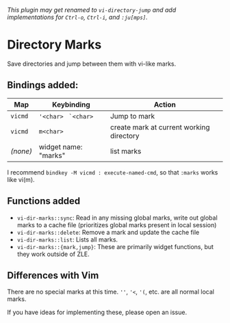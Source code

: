 *This plugin may get renamed to `vi-directory-jump`
and add implementations for
`Ctrl-o`, `Ctrl-i`, and `:ju[mps]`.*

# Directory Marks

Save directories and jump between them
with vi-like marks.

## Bindings added:

| Map | Keybinding | Action |
| --- | --- | --- |
| `vicmd` | `'<char>` ``` `<char>``` | Jump to mark |
| `vicmd` | `m<char>` | create mark at current working directory |
| *(none)* | widget name: "marks" | list marks|

I recommend `bindkey -M vicmd : execute-named-cmd`,
so that `:marks` works like vi(m).

## Functions added

- `vi-dir-marks::sync`: Read in any missing global marks,
write out global marks to a cache file
(prioritizes global marks present in local session)
- `vi-dir-marks::delete`: Remove a mark and update the cache file
- `vi-dir-marks::list`: Lists all marks.
- `vi-dir-marks::{mark,jump}`: These are primarily widget functions,
but they work outside of ZLE.

## Differences with Vim

There are no special marks at this time.
`''`, `'<`, `'(`, etc. are all normal local marks.

If you have ideas for implementing these,
please open an issue.

